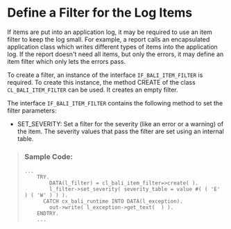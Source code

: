 <!-- loiob22d839df6f1403ebb446edaac67593e -->

# Define a Filter for the Log Items

If items are put into an application log, it may be required to use an item filter to keep the log small. For example, a report calls an encapsulated application class which writes different types of items into the application log. If the report doesn't need all items, but only the errors, it may define an item filter which only lets the errors pass.

To create a filter, an instance of the interface `IF_BALI_ITEM_FILTER` is required. To create this instance, the method CREATE of the class `CL_BALI_ITEM_FILTER` can be used. It creates an empty filter.

The interface `IF_BALI_ITEM_FILTER` contains the following method to set the filter parameters:

-   SET\_SEVERITY: Set a filter for the severity \(like an error or a warning\) of the item. The severity values that pass the filter are set using an internal table.


> ### Sample Code:  
> ```lang-abap
> ...
>     TRY.
>         DATA(l_filter) = cl_bali_item_filter=>create( ).
>         l_filter->set_severity( severity_table = value #( ( 'E' ) ( 'W' ) ) ).
>       CATCH cx_bali_runtime INTO DATA(l_exception).
>         out->write( l_exception->get_text(  ) ).
>     ENDTRY.
>     ...
> ```

